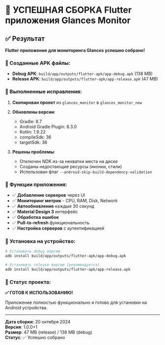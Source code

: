# 🎉 УСПЕШНАЯ СБОРКА Flutter приложения Glances Monitor

## ✅ Результат

**Flutter приложение для мониторинга Glances успешно собрано!**

### 📱 Созданные APK файлы:

- **Debug APK**: `build/app/outputs/flutter-apk/app-debug.apk` (138 MB)
- **Release APK**: `build/app/outputs/flutter-apk/app-release.apk` (47 MB)

### 🔧 Выполненные исправления:

1. **Скопирован проект** из `glances_monitor` в `glances_monitor_new`
2. **Обновлены версии**:
   - Gradle: 8.7
   - Android Gradle Plugin: 8.3.0
   - Kotlin: 1.9.22
   - compileSdk: 36
   - targetSdk: 36

3. **Решены проблемы**:
   - Отключен NDK из-за нехватки места на диске
   - Созданы недостающие ресурсы (иконки, стили)
   - Использован флаг `--android-skip-build-dependency-validation`

### 🚀 Функции приложения:

- ✅ **Добавление серверов** через UI
- ✅ **Мониторинг метрик** - CPU, RAM, Disk, Network
- ✅ **Автообновление** каждые 30 секунд
- ✅ **Material Design 3** интерфейс
- ✅ **Обработка ошибок**
- ✅ **Pull-to-refresh** функциональность
- ✅ **Настройка серверов** с аутентификацией

### 📱 Установка на устройство:

```bash
# Установить debug версию
adb install build/app/outputs/flutter-apk/app-debug.apk

# Установить release версию (рекомендуется)
adb install build/app/outputs/flutter-apk/app-release.apk
```

### 🎯 Статус проекта:

**✅ ГОТОВ К ИСПОЛЬЗОВАНИЮ!**

Приложение полностью функционально и готово для установки на Android устройства.

---

**Дата сборки**: 20 октября 2024  
**Версия**: 1.0.0+1  
**Размер**: 47 MB (release) / 138 MB (debug)  
**Статус**: ✅ Успешно собрано
